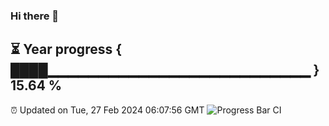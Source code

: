 ### Hi there 👋
⏳ Year progress { ████▁▁▁▁▁▁▁▁▁▁▁▁▁▁▁▁▁▁▁▁▁▁▁▁▁▁ } 15.64 %
---
⏰ Updated on Tue, 27 Feb 2024 06:07:56 GMT
![Progress Bar CI](https://github.com/Moyi321/Moyi321/workflows/Progress%20Bar%20CI/badge.svg)
